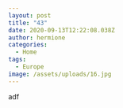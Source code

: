 ```yaml
---
layout: post
title: "43"
date: 2020-09-13T12:22:08.038Z
author: hermione
categories:
  - Home
tags:
  - Europe
image: /assets/uploads/16.jpg
---
```

adf